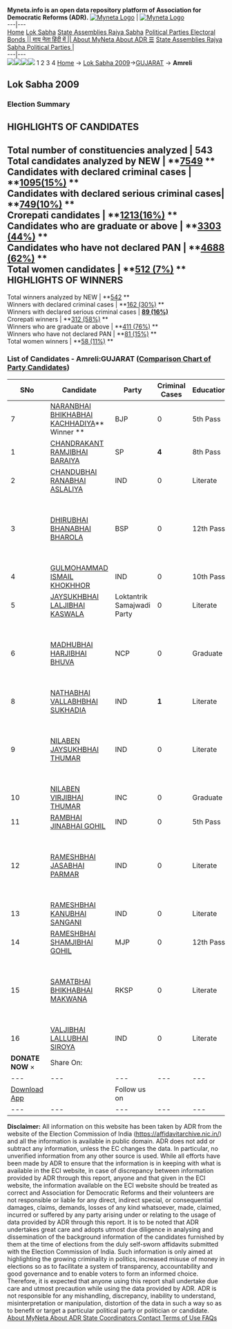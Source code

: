 **Myneta.info is an open data repository platform of Association for Democratic Reforms (ADR).**
[![Myneta Logo](https://www.myneta.info/lib/img/myneta-logo.png)](https://www.myneta.info/) | [![Myneta Logo](https://www.myneta.info/lib/img/adr-logo.png)](https://adrindia.org)  
---|---  
[Home](https://www.myneta.info/) [Lok Sabha](https://www.myneta.info/#ls "Lok Sabha") [ State Assemblies ](https://www.myneta.info/#sa "State Assemblies") [Rajya Sabha](https://www.myneta.info/#rs "Rajya Sabha") [Political Parties ](https://www.myneta.info/party "Political Parties") [ Electoral Bonds ](https://www.myneta.info/electoral_bonds "Electoral Bonds") [ || माय नेता हिंदी में || ](https://translate.google.co.in/translate?prev=hp&hl=en&js=y&u=www.myneta.info&sl=en&tl=hi&history_state0=) [ About MyNeta ](https://adrindia.org/content/about-myneta) [ About ADR ](https://adrindia.org/about-adr/who-we-are) [☰](javascript:void\(0\))
[ State Assemblies ](https://www.myneta.info/#sa "State Assemblies") [ Rajya Sabha ](https://www.myneta.info/#rs "Rajya Sabha") [ Political Parties ](https://www.myneta.info/party "Political Parties")
|   
---|---  
![](https://www.myneta.info/lib/img/banner/banner-1.png)![](https://www.myneta.info/lib/img/banner/banner-2.png)![](https://www.myneta.info/lib/img/banner/banner-3.png)![](https://www.myneta.info/lib/img/banner/banner-4.png)
1  2  3  4 
[Home](https://www.myneta.info/) → [Lok Sabha 2009](https://www.myneta.info/ls2009/)→[GUJARAT](https://www.myneta.info/ls2009/index.php?action=show_constituencies&state_id=6) → **Amreli**
### 
## Lok Sabha 2009
###  Election Summary 
HIGHLIGHTS OF CANDIDATES  
---  
Total number of constituencies analyzed |  543   
Total candidates analyzed by NEW | **[7549](https://www.myneta.info/ls2009/index.php?action=summary&subAction=candidates_analyzed&sort=candidate#summary) **  
Candidates with declared criminal cases | **[1095(15%)](https://www.myneta.info/ls2009/index.php?action=summary&subAction=crime&sort=candidate#summary) **  
Candidates with declared serious criminal cases| **[749(10%)](https://www.myneta.info/ls2009/index.php?action=summary&subAction=serious_crime&sort=candidate#summary) **  
Crorepati candidates | **[1213(16%)](https://www.myneta.info/ls2009/index.php?action=summary&subAction=crorepati&sort=candidate#summary) **  
Candidates who are graduate or above | **[3303 (44%)](https://www.myneta.info/ls2009/index.php?action=summary&subAction=education&sort=candidate#summary) **  
Candidates who have not declared PAN | **[4688 (62%)](https://www.myneta.info/ls2009/index.php?action=summary&subAction=without_pan&sort=candidate#summary) **  
Total women candidates | **[512 (7%)](https://www.myneta.info/ls2009/index.php?action=summary&subAction=women_candidate&sort=candidate#summary) **  
HIGHLIGHTS OF WINNERS  
---  
Total winners analyzed by NEW | **[542](https://www.myneta.info/ls2009/index.php?action=summary&subAction=winner_analyzed&sort=candidate#summary) **  
Winners with declared criminal cases | **[162 (30%)](https://www.myneta.info/ls2009/index.php?action=summary&subAction=winner_crime&sort=candidate#summary) **  
Winners with declared serious criminal cases | **[89 (16%)](https://www.myneta.info/ls2009/index.php?action=summary&subAction=winner_serious_crime&sort=candidate#summary)**  
Crorepati winners | **[312 (58%)](https://www.myneta.info/ls2009/index.php?action=summary&subAction=winner_crorepati&sort=candidate#summary) **  
Winners who are graduate or above | **[411 (76%)](https://www.myneta.info/ls2009/index.php?action=summary&subAction=winner_education&sort=candidate#summary) **  
Winners who have not declared PAN | **[81 (15%)](https://www.myneta.info/ls2009/index.php?action=summary&subAction=winner_without_pan&sort=candidate#summary) **  
Total women winners | **[58 (11%)](https://www.myneta.info/ls2009/index.php?action=summary&subAction=winner_women&sort=candidate#summary) **  
### List of Candidates - Amreli:GUJARAT ([Comparison Chart of Party Candidates](https://www.myneta.info/ls2009/comparisonchart.php?constituency_id=279))
SNo | Candidate| Party| Criminal Cases| Education| Age| Total Assets| Liabilities  
---|---|---|---|---|---|---|---  
7  | [NARANBHAI BHIKHABHAI KACHHADIYA](https://www.myneta.info/ls2009/candidate.php?candidate_id=2429)** Winner ** | BJP | 0 | 5th Pass| 53 | Rs 47,48,283 ~ 47 Lacs+ | Rs 3,00,000 ~ 3 Lacs+  
1  | [CHANDRAKANT RAMJIBHAI BARAIYA](https://www.myneta.info/ls2009/candidate.php?candidate_id=2427) | SP | **4** | 8th Pass| 41 | Rs 5,28,800 ~ 5 Lacs+ | Rs 0 ~   
2  | [CHANDUBHAI RANABHAI ASLALIYA](https://www.myneta.info/ls2009/candidate.php?candidate_id=2426) | IND | 0 | Literate| 38 | Rs 4,98,500 ~ 4 Lacs+ | Rs 0 ~   
3  | [DHIRUBHAI BHANABHAI BHAROLA](https://www.myneta.info/ls2009/candidate.php?candidate_id=2574) | BSP | 0 | 12th Pass| 38 | ![](https://myneta.info/image_v2.php?myneta_folder=ls2009&candidate_id=2574&col=ta) | ![](https://myneta.info/image_v2.php?myneta_folder=ls2009&candidate_id=2574&col=lia)  
4  | [GULMOHAMMAD ISMAIL KHOKHHOR](https://www.myneta.info/ls2009/candidate.php?candidate_id=2580) | IND | 0 | 10th Pass| 40 | Nil | Rs 0 ~   
5  | [JAYSUKHBHAI LALJIBHAI KASWALA](https://www.myneta.info/ls2009/candidate.php?candidate_id=2579) | Loktantrik Samajwadi Party | 0 | Literate| 39 | Rs 4,50,000 ~ 4 Lacs+ | Rs 5,000 ~ 5 Thou+  
6  | [MADHUBHAI HARJIBHAI BHUVA](https://www.myneta.info/ls2009/candidate.php?candidate_id=2575) | NCP | 0 | Graduate| 61 | ![](https://myneta.info/image_v2.php?myneta_folder=ls2009&candidate_id=2575&col=ta) | ![](https://myneta.info/image_v2.php?myneta_folder=ls2009&candidate_id=2575&col=lia)  
8  | [NATHABHAI VALLABHBHAI SUKHADIA](https://www.myneta.info/ls2009/candidate.php?candidate_id=2584) | IND | **1** | Literate| 34 | Rs 5,25,000 ~ 5 Lacs+ | Rs 70,000 ~ 70 Thou+  
9  | [NILABEN JAYSUKHBHAI THUMAR](https://www.myneta.info/ls2009/candidate.php?candidate_id=2585) | IND | 0 | Literate| 42 | ![](https://myneta.info/image_v2.php?myneta_folder=ls2009&candidate_id=2585&col=ta) | ![](https://myneta.info/image_v2.php?myneta_folder=ls2009&candidate_id=2585&col=lia)  
10  | [NILABEN VIRJIBHAI THUMAR](https://www.myneta.info/ls2009/candidate.php?candidate_id=2586) | INC | 0 | Graduate| 49 | Rs 1,26,55,811 ~ 1 Crore+ | Rs 38,218 ~ 38 Thou+  
11  | [RAMBHAI JINABHAI GOHIL](https://www.myneta.info/ls2009/candidate.php?candidate_id=2577) | IND | 0 | 5th Pass| 52 | Rs 2,15,000 ~ 2 Lacs+ | Rs 0 ~   
12  | [RAMESHBHAI JASABHAI PARMAR](https://www.myneta.info/ls2009/candidate.php?candidate_id=2583) | IND | 0 | Literate| 32 | ![](https://myneta.info/image_v2.php?myneta_folder=ls2009&candidate_id=2583&col=ta) | ![](https://myneta.info/image_v2.php?myneta_folder=ls2009&candidate_id=2583&col=lia)  
13  | [RAMESHBHAI KANUBHAI SANGANI](https://www.myneta.info/ls2009/candidate.php?candidate_id=2195) | IND | 0 | Literate| 27 | Rs 7,87,000 ~ 7 Lacs+ | Rs 0 ~   
14  | [RAMESHBHAI SHAMJIBHAI GOHIL](https://www.myneta.info/ls2009/candidate.php?candidate_id=2232) | MJP | 0 | 12th Pass| 46 | Rs 10,19,190 ~ 10 Lacs+ | Rs 0 ~   
15  | [SAMATBHAI BHIKHABHAI MAKWANA](https://www.myneta.info/ls2009/candidate.php?candidate_id=2582) | RKSP | 0 | Literate| 37 | ![](https://myneta.info/image_v2.php?myneta_folder=ls2009&candidate_id=2582&col=ta) | ![](https://myneta.info/image_v2.php?myneta_folder=ls2009&candidate_id=2582&col=lia)  
16  | [VALJIBHAI LALLUBHAI SIROYA](https://www.myneta.info/ls2009/candidate.php?candidate_id=2234) | IND | 0 | Literate| 62 | Rs 4,52,000 ~ 4 Lacs+ | Rs 0 ~   
|  **DONATE NOW** × |  Share On:  | [](https://api.whatsapp.com/send?text=https%3A%2F%2Fmyneta.info%2Fpunjab2022%2Findex.php%3Faction%3Dshow_constituencies%26state_id%3D19) | [](https://www.facebook.com/sharer/sharer.php?u=https%3A%2F%2Fmyneta.info%2Fpunjab2022%2Findex.php%3Faction%3Dshow_constituencies%26state_id%3D19) | [](https://twitter.com/share?url=https%3A%2F%2Fmyneta.info%2Fpunjab2022%2Findex.php%3Faction%3Dshow_constituencies%26state_id%3D19)  
---|---|---|---|---  
| [ Download App ](https://play.google.com/store/apps/details?id=com.webrosoft.myneta1&pcampaignid=pcampaignidMKT-Other-global-all-co-prtnr-py-PartBadge-Mar2515-1) | [](https://play.google.com/store/apps/details?id=com.webrosoft.myneta1&pcampaignid=pcampaignidMKT-Other-global-all-co-prtnr-py-PartBadge-Mar2515-1) |  Follow us on  | [](https://www.facebook.com/adrindia.org/) | [](https://twitter.com/adrspeaks) | [](https://groups.google.com/g/national-election-watch?hl=en&pli=1) | [](https://www.instagram.com/adrspeaks/) | [](https://www.youtube.com/user/adrspeaks) | [](https://sharechat.com/profile/adrspeaks)  
---|---|---|---|---|---|---|---|---  
**Disclaimer:** All information on this website has been taken by ADR from the website of the Election Commission of India (https://affidavitarchive.nic.in/) and all the information is available in public domain. ADR does not add or subtract any information, unless the EC changes the data. In particular, no unverified information from any other source is used. While all efforts have been made by ADR to ensure that the information is in keeping with what is available in the ECI website, in case of discrepancy between information provided by ADR through this report, anyone and that given in the ECI website, the information available on the ECI website should be treated as correct and Association for Democratic Reforms and their volunteers are not responsible or liable for any direct, indirect special, or consequential damages, claims, demands, losses of any kind whatsoever, made, claimed, incurred or suffered by any party arising under or relating to the usage of data provided by ADR through this report. It is to be noted that ADR undertakes great care and adopts utmost due diligence in analysing and dissemination of the background information of the candidates furnished by them at the time of elections from the duly self-sworn affidavits submitted with the Election Commission of India. Such information is only aimed at highlighting the growing criminality in politics, increased misuse of money in elections so as to facilitate a system of transparency, accountability and good governance and to enable voters to form an informed choice. Therefore, it is expected that anyone using this report shall undertake due care and utmost precaution while using the data provided by ADR. ADR is not responsible for any mishandling, discrepancy, inability to understand, misinterpretation or manipulation, distortion of the data in such a way so as to benefit or target a particular political party or politician or candidate. 
[ About MyNeta ](https://adrindia.org/content/about-myneta) [ About ADR ](https://adrindia.org/about-adr/who-we-are) [ State Coordinators ](https://adrindia.org/about-adr/state-coordinators) [ Contact ](https://adrindia.org/contact-us) [ Terms of Use ](https://adrindia.org/content/adr-terms-use) [ FAQs ](https://adrindia.org/content/faqs)
